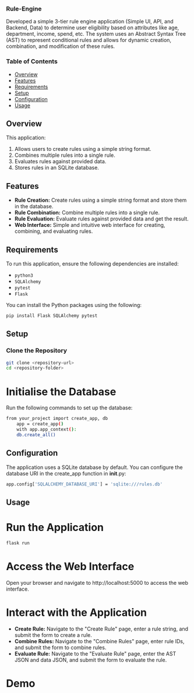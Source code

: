 ### Rule-Engine
Developed a simple 3-tier rule engine application (Simple UI, API, and Backend, Data) to determine user eligibility based on attributes like age, department, income, spend, etc. The system uses an Abstract Syntax Tree (AST) to represent conditional rules and allows for dynamic creation, combination, and modification of these rules.

### Table of Contents

- [Overview](#overview)
- [Features](#features)
- [Requirements](#requirements)
- [Setup](#setup)
- [Configuration](#configuration)
- [Usage](#usage)

## Overview

This application:
1. Allows users to create rules using a simple string format.
2. Combines multiple rules into a single rule.
3. Evaluates rules against provided data.
4. Stores rules in an SQLite database.

## Features

- **Rule Creation:** Create rules using a simple string format and store them in the database.
- **Rule Combination:** Combine multiple rules into a single rule.
- **Rule Evaluation:** Evaluate rules against provided data and get the result.
- **Web Interface:** Simple and intuitive web interface for creating, combining, and evaluating rules.

## Requirements

To run this application, ensure the following dependencies are installed:
- `python3`
- `SQLAlchemy`
- `pytest`
- `Flask`

You can install the Python packages using the following:
```bash
pip install Flask SQLAlchemy pytest
```

## Setup

### Clone the Repository
```bash
git clone <repository-url>
cd <repository-folder>
```
# Initialise the Database
Run the following commands to set up the database:
```bash
from your_project import create_app, db
    app = create_app()
    with app.app_context():
    db.create_all()
```

## Configuration
The application uses a SQLite database by default. You can configure the database URI in the create_app function in __init__.py:
```bash
app.config['SQLALCHEMY_DATABASE_URI'] = 'sqlite:///rules.db'
```

## Usage

# Run the Application
```bash
flask run
```
# Access the Web Interface
Open your browser and navigate to http://localhost:5000 to access the web interface.

# Interact with the Application
- **Create Rule:** Navigate to the "Create Rule" page, enter a rule string, and submit the form to create a rule.
- **Combine Rules:** Navigate to the "Combine Rules" page, enter rule IDs, and submit the form to combine rules.
- **Evaluate Rule:** Navigate to the "Evaluate Rule" page, enter the AST JSON and data JSON, and submit the form to evaluate the rule.

# Demo
